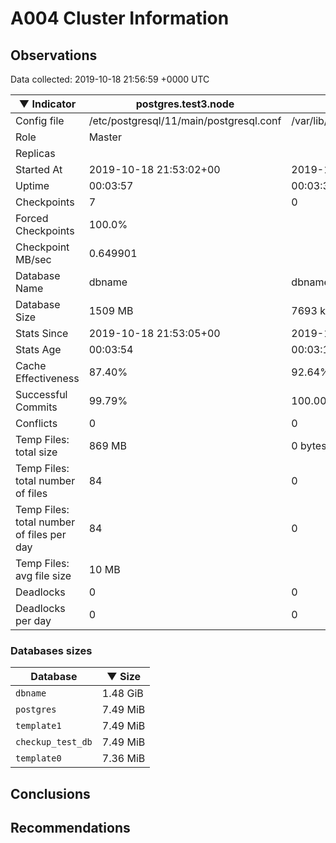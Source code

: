 # A004 Cluster Information #

## Observations ##
Data collected: 2019-10-18 21:56:59 +0000 UTC  

|&#9660;&nbsp;Indicator | postgres.test3.node | postgres.test1.node | postgres.test2.node |
|--------|-------|-------- |-------- |
|Config file |/etc/postgresql/11/main/postgresql.conf|/var/lib/postgresql/11/data1/postgresql.conf|/var/lib/postgresql/11/data2/postgresql.conf|
|Role |Master|<no value>|<no value>|
|Replicas ||<no value>|<no value>|
|Started At |2019-10-18&nbsp;21:53:02+00|2019-10-18 21:53:09+00|2019-10-18 21:53:13+00|
|Uptime |00:03:57|00:03:33|00:03:37|
|Checkpoints |7|0|0|
|Forced Checkpoints |100.0%|<no value>|<no value>|
|Checkpoint MB/sec |0.649901|<no value>|<no value>|
|Database Name |dbname|dbname|dbname|
|Database Size |1509&nbsp;MB|7693 kB|7709 kB|
|Stats Since |2019-10-18&nbsp;21:53:05+00|2019-10-18 21:53:31+00|2019-10-18 21:53:31+00|
|Stats Age |00:03:54|00:03:11|00:03:19|
|Cache Effectiveness |87.40%|92.64%|92.64%|
|Successful Commits |99.79%|100.00%|100.00%|
|Conflicts |0|0|0|
|Temp Files: total size |869&nbsp;MB|0 bytes|0 bytes|
|Temp Files: total number of files |84|0|0|
|Temp Files: total number of files per day |84|0|0|
|Temp Files: avg file size |10&nbsp;MB|<no value>|<no value>|
|Deadlocks |0|0|0|
|Deadlocks per day |0|0|0|


### Databases sizes ###

| Database | &#9660;&nbsp;Size |
|----------|--------|
| `dbname` | 1.48&nbsp;GiB |
| `postgres` | 7.49&nbsp;MiB |
| `template1` | 7.49&nbsp;MiB |
| `checkup_test_db` | 7.49&nbsp;MiB |
| `template0` | 7.36&nbsp;MiB |


## Conclusions ##


## Recommendations ##

